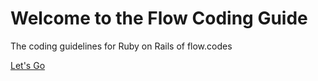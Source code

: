 # Welcome to the Flow Coding Guide

The coding guidelines for Ruby on Rails of flow.codes

[Let's Go](https://github.com/tilod/flow_coding_guide/wiki)
